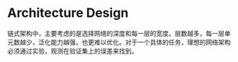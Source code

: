 # Architecture Design

链式架构中，主要考虑的是选择网络的深度和每一层的宽度。层数越多，每一层单元数越少，泛化能力越强，也更难以优化。对于一个具体的任务，理想的网络架构必须通过实验，观测在验证集上的误差来找到。

